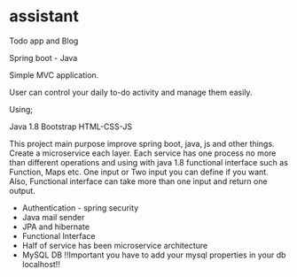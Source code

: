 # assistant
Todo app and Blog

Spring boot - Java

Simple MVC application.

User can control your daily to-do activity and manage them easily.

Using;

Java 1.8
Bootstrap
HTML-CSS-JS

This project main purpose improve spring boot, java, js and other things. Create a microservice each layer. Each service has one process no more than different operations and using with java 1.8 functional interface such as Function, Maps etc. One input or Two input you can define if you want. Also, Functional interface can take more than one input and return one output.

* Authentication - spring security
* Java mail sender
* JPA and hibernate
* Functional Interface
* Half of service has been microservice architecture
* MySQL DB !!Important you have to add your mysql properties in your db localhost!!

